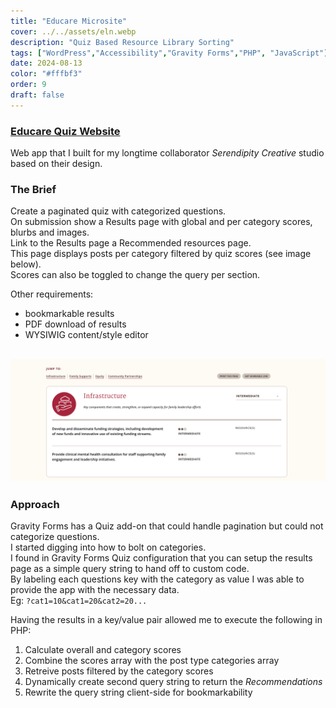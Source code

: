 ```yaml
---
title: "Educare Microsite"
cover: ../../assets/eln.webp
description: "Quiz Based Resource Library Sorting"
tags: ["WordPress","Accessibility","Gravity Forms","PHP", "JavaScript"]
date: 2024-08-13
color: "#fffbf3"
order: 9
draft: false
---
```


### [Educare Quiz Website](https://familyleadership.educareschools.org/)

Web app that I built for my longtime collaborator *Serendipity Creative* studio based on their design.  


### The Brief
Create a paginated quiz with categorized questions.  
On submission show a Results page with global and per category scores, blurbs and images.  
Link to the Results page a Recommended resources page.  
This page displays posts per category filtered by quiz scores (see image below).  
Scores can also be toggled to change the query per section.

Other requirements:
- bookmarkable results
- PDF download of results
- WYSIWIG content/style editor

![screenshot of Results interface](../../assets/eln-inline-1.webp)
---

### Approach


Gravity Forms has a Quiz add-on that could handle pagination but could not categorize questions.   
I started digging into how to bolt on categories.  
I found in Gravity Forms Quiz configuration that you can setup the results page as a simple query string to hand off to custom code.  
By labeling each questions key with the category as value I was able to provide the app with the necessary data.  
Eg: `?cat1=10&cat1=20&cat2=20...`

Having the results in a key/value pair allowed me to execute the following in PHP:
 1. Calculate overall and category scores 
 1. Combine the scores array with the post type categories array
 1. Retreive posts filtered by the category scores
 1. Dynamically create second query string to return the *Recommendations* 
 1. Rewrite the query string client-side for bookmarkability 




